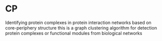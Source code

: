 # CP
Identifying protein complexes in protein interaction networks based on core-periphery structure
this is a graph clustering algorithm for detection protein complexes or functional modules from biological networks
